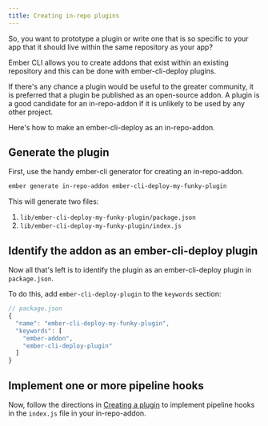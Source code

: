 ```yaml
---
title: Creating in-repo plugins
---
```


So, you want to prototype a plugin or write one that is so specific to your app that it should live within the same repository as your app?

Ember CLI allows you to create addons that exist within an existing repository and this can be done with ember-cli-deploy plugins.

If there's any chance a plugin would be useful to the greater community, it is preferred that a plugin be published as an open-source addon. A plugin is a good candidate for an in-repo-addon if it is unlikely to be used by any other project.

Here's how to make an ember-cli-deploy as an in-repo-addon.

Generate the plugin
-------------------

First, use the handy ember-cli generator for creating an in-repo-addon.

```sh
ember generate in-repo-addon ember-cli-deploy-my-funky-plugin
```

This will generate two files:

1. `lib/ember-cli-deploy-my-funky-plugin/package.json`
2. `lib/ember-cli-deploy-my-funky-plugin/index.js`

Identify the addon as an ember-cli-deploy plugin
------------------------------------------------

Now all that's left is to identify the plugin as an ember-cli-deploy plugin in `package.json`.

To do this, add `ember-cli-deploy-plugin` to the `keywords` section:

```js
// package.json
{
  "name": "ember-cli-deploy-my-funky-plugin",
  "keywords": [
    "ember-addon",
    "ember-cli-deploy-plugin"
  ]
}
```

Implement one or more pipeline hooks
------------------------------------

Now, follow the directions in [Creating a plugin](../creating-a-plugin/#the-anatomy-of-a-plugin) to implement pipeline hooks in the `index.js` file in your in-repo-addon.
